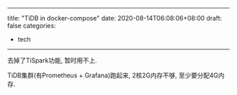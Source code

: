 
---
title: "TiDB in docker-compose"
date: 2020-08-14T06:08:06+08:00
draft: false
categories:
  - tech
---


去掉了TiSpark功能, 暂时用不上.

TiDB集群(有Prometheus + Grafana)跑起来, 2核2G内存不够, 至少要分配4G内存.
